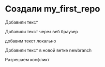 # Создали my_first_repo

Добавили текст

Добавили текст через веб браузер

добавим текст локально

Добавили текст в новой ветке newbranch

Разрешаем конфликт

